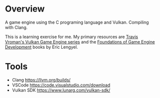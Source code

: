 # Overview
A game engine using the C programing language and Vulkan. Compiling with Clang. 

This is a learning exercise for me. My primary resources are [Travis Vroman's Vulkan Game Engine series](https://www.youtube.com/watch?v=F6_WdnzQIQ4&list=PLv8Ddw9K0JPg1BEO-RS-0MYs423cvLVtj&index=3) and the [Foundations of Game Engine Development](https://foundationsofgameenginedev.com/) books by Eric Lengyel.

# Tools
- Clang https://llvm.org/builds/
- VSCode https://code.visualstudio.com/download
- Vulkan SDK https://www.lunarg.com/vulkan-sdk/
